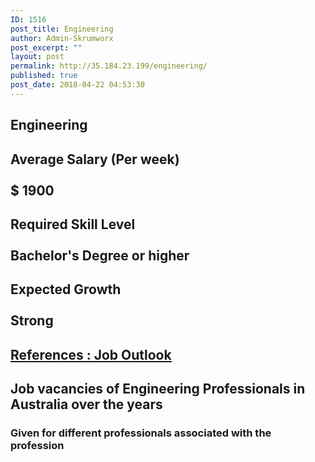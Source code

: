 ```yaml
---
ID: 1516
post_title: Engineering
author: Admin-Skrumworx
post_excerpt: ""
layout: post
permalink: http://35.184.23.199/engineering/
published: true
post_date: 2018-04-22 04:53:30
---
```

<h2>Engineering</h2>		
			<h2>Average Salary (Per week)<br><br>$ 1900</h2>		
			<h2>Required Skill Level <br><br>Bachelor's Degree or higher</h2>		
			<h2>Expected Growth<br><br>Strong</h2>		
			<h2><a href="http://joboutlook.gov.au">References : Job Outlook</a></h2>		
			<html>
  <head>
   <h2>Job vacancies of Engineering Professionals in Australia over the years</h2>
  <h3>Given for different professionals associated with the profession</h3>
  </head>
  <body>
  </body>
</html>
